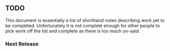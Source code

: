 ## TODO

This document is essentially a list of shorthand notes describing work yet to be completed.
Unfortunately it is not complete enough for other people to pick work off the list and
complete as there is too much un-said.

### Next Release
